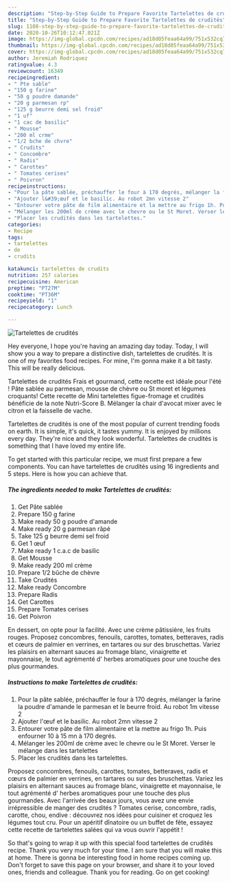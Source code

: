 ```yaml
---
description: "Step-by-Step Guide to Prepare Favorite Tartelettes de crudités"
title: "Step-by-Step Guide to Prepare Favorite Tartelettes de crudités"
slug: 1108-step-by-step-guide-to-prepare-favorite-tartelettes-de-crudites
date: 2020-10-26T10:12:47.021Z
image: https://img-global.cpcdn.com/recipes/ad18d05feaa64a99/751x532cq70/tartelettes-de-crudites-photo-principale-de-la-recette.jpg
thumbnail: https://img-global.cpcdn.com/recipes/ad18d05feaa64a99/751x532cq70/tartelettes-de-crudites-photo-principale-de-la-recette.jpg
cover: https://img-global.cpcdn.com/recipes/ad18d05feaa64a99/751x532cq70/tartelettes-de-crudites-photo-principale-de-la-recette.jpg
author: Jeremiah Rodriquez
ratingvalue: 4.3
reviewcount: 16349
recipeingredient:
- " Pte sable"
- "150 g farine"
- "50 g poudre damande"
- "20 g parmesan rp"
- "125 g beurre demi sel froid"
- "1 uf"
- "1 cac de basilic"
- " Mousse"
- "200 ml crme"
- "1/2 bche de chvre"
- " Crudits"
- " Concombre"
- " Radis"
- " Carottes"
- " Tomates cerises"
- " Poivron"
recipeinstructions:
- "Pour la pâte sablée, préchauffer le four à 170 degrés, mélanger la farine la poudre d&#39;amande le parmesan et le beurre froid. Au robot 1m vitesse 2"
- "Ajouter l&#39;œuf et le basilic. Au robot 2mn vitesse 2"
- "Entourer votre pâte de film alimentaire et la mettre au frigo 1h. Puis enfourner 10 à 15 mn à 170 degrés."
- "Mélanger les 200ml de crème avec le chevre ou le St Moret. Verser le mélange dans les tartelettes"
- "Placer les crudités dans les tartelettes."
categories:
- Recipe
tags:
- tartelettes
- de
- crudits

katakunci: tartelettes de crudits 
nutrition: 257 calories
recipecuisine: American
preptime: "PT27M"
cooktime: "PT36M"
recipeyield: "1"
recipecategory: Lunch

---
```



![Tartelettes de crudités](https://img-global.cpcdn.com/recipes/ad18d05feaa64a99/751x532cq70/tartelettes-de-crudites-photo-principale-de-la-recette.jpg)

Hey everyone, I hope you're having an amazing day today. Today, I will show you a way to prepare a distinctive dish, tartelettes de crudités. It is one of my favorites food recipes. For mine, I'm gonna make it a bit tasty. This will be really delicious.

Tartelettes de crudités Frais et gourmand, cette recette est idéale pour l&#39;été ! Pâte sablée au parmesan, mousse de chèvre ou St moret et légumes croquants! Cette recette de Mini tartelettes figue-fromage et crudités bénéficie de la note Nutri-Score B. Mélanger la chair d&#39;avocat mixer avec le citron et la faisselle de vache.

Tartelettes de crudités is one of the most popular of current trending foods on earth. It is simple, it's quick, it tastes yummy. It is enjoyed by millions every day. They're nice and they look wonderful. Tartelettes de crudités is something that I have loved my entire life.


To get started with this particular recipe, we must first prepare a few components. You can have tartelettes de crudités using 16 ingredients and 5 steps. Here is how you can achieve that.

<!--inarticleads1-->

##### The ingredients needed to make Tartelettes de crudités:

1. Get  Pâte sablée
1. Prepare 150 g farine
1. Make ready 50 g poudre d&#39;amande
1. Make ready 20 g parmesan râpé
1. Take 125 g beurre demi sel froid
1. Get 1 œuf
1. Make ready 1 c.a.c de basilic
1. Get  Mousse
1. Make ready 200 ml crème
1. Prepare 1/2 bûche de chèvre
1. Take  Crudités
1. Make ready  Concombre
1. Prepare  Radis
1. Get  Carottes
1. Prepare  Tomates cerises
1. Get  Poivron


En dessert, on opte pour la facilité. Avec une crème pâtissière, les fruits rouges. Proposez concombres, fenouils, carottes, tomates, betteraves, radis et cœurs de palmier en verrines, en tartares ou sur des bruschettas. Variez les plaisirs en alternant sauces au fromage blanc, vinaigrette et mayonnaise, le tout agrémenté d&#39; herbes aromatiques pour une touche des plus gourmandes. 

<!--inarticleads2-->

##### Instructions to make Tartelettes de crudités:

1. Pour la pâte sablée, préchauffer le four à 170 degrés, mélanger la farine la poudre d&#39;amande le parmesan et le beurre froid. Au robot 1m vitesse 2
1. Ajouter l&#39;œuf et le basilic. Au robot 2mn vitesse 2
1. Entourer votre pâte de film alimentaire et la mettre au frigo 1h. Puis enfourner 10 à 15 mn à 170 degrés.
1. Mélanger les 200ml de crème avec le chevre ou le St Moret. Verser le mélange dans les tartelettes
1. Placer les crudités dans les tartelettes.


Proposez concombres, fenouils, carottes, tomates, betteraves, radis et cœurs de palmier en verrines, en tartares ou sur des bruschettas. Variez les plaisirs en alternant sauces au fromage blanc, vinaigrette et mayonnaise, le tout agrémenté d&#39; herbes aromatiques pour une touche des plus gourmandes. Avec l&#39;arrivée des beaux jours, vous avez une envie irrépressible de manger des crudités ? Tomates cerise, concombre, radis, carotte, chou, endive : découvrez nos idées pour cuisiner et croquez les légumes tout cru. Pour un apéritif dînatoire ou un buffet de fête, essayez cette recette de tartelettes salées qui va vous ouvrir l&#39;appétit ! 

So that's going to wrap it up with this special food tartelettes de crudités recipe. Thank you very much for your time. I am sure that you will make this at home. There is gonna be interesting food in home recipes coming up. Don't forget to save this page on your browser, and share it to your loved ones, friends and colleague. Thank you for reading. Go on get cooking!
